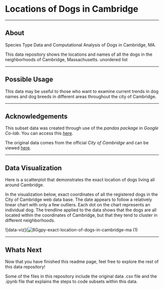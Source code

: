 # Locations of Dogs in Cambridge
---
## About
Species Type Data and Computational Analysis of Dogs in Cambridge, MA.

This data repository shows the locations and names of all the dogs in the neighborhoods of Cambridge, Massachusetts. 
unordered list

---
## Possible Usage
This data may be useful to those who want to examine current trends in dog names and dog breeds in different areas throughout the city of Cambridge.

---
## Acknowledgements
This subset data was created through use of the *pandas package* in *Google Co-lab*. You can access this [here](https://colab.research.google.com/drive/1wlqt8W69bWM29mIcALyNisbuABiQpQP5?usp=sharing).

The original data comes from the official *City of Cambridge* and can be viewed [here](https://data.cambridgema.gov/stories/s/Dogs-of-Cambridge-Data-Story/qjvj-bebc/).

---
## Data Visualization
Here is a scatterplot that demonstrates the exact location of dogs living all around Cambridge.

In the visualization below, exact coordinates of all the registered dogs in the City of Cambridge web data base. The date appears to follow a relatively linear chart with only a few outliers. Each dot on the chart represents an individual dog. The trendline applied to the data shows that the dogs are all located within the coordinates of Cambridge, but that they tend to cluster in different neighborhoods.

![data-viz](![8Ggpy-exact-location-of-dogs-in-cambridge-ma (1)](https://github.com/katelynlancaster/Locations-of-Dogs-in-Cambridge/assets/167785371/87e28de7-8072-4c66-90e9-df18272b83b2)

---
## Whats Next
Now that you have finished this readme page, feel free to explore the rest of this data repository!

Some of the files in this repository include the original data .csv file and the .ipynb file that explains the steps to code subsets within this data.
